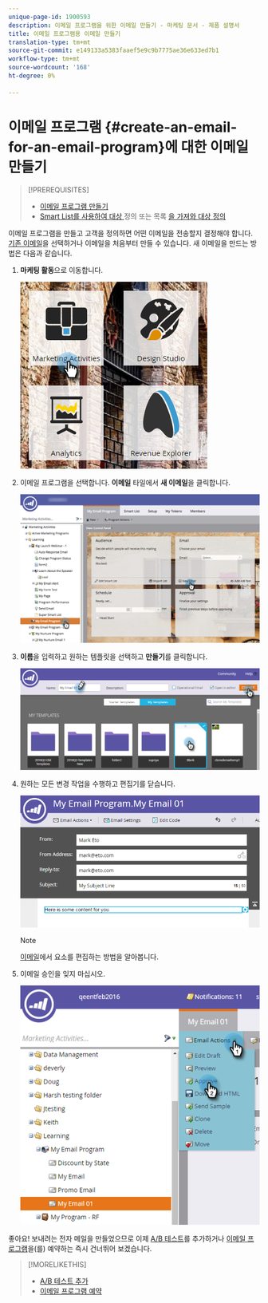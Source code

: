 ```yaml
---
unique-page-id: 1900593
description: 이메일 프로그램을 위한 이메일 만들기 - 마케팅 문서 - 제품 설명서
title: 이메일 프로그램용 이메일 만들기
translation-type: tm+mt
source-git-commit: e149133a5383faaef5e9c9b7775ae36e633ed7b1
workflow-type: tm+mt
source-wordcount: '168'
ht-degree: 0%

---
```



# 이메일 프로그램 {#create-an-email-for-an-email-program}에 대한 이메일 만들기

>[!PREREQUISITES]
>
>* [이메일 프로그램 만들기](/help/marketo/product-docs/email-marketing/email-programs/creating-an-email-program/create-an-email-program.md)
>* [Smart List를 사용하여 대상 ](/help/marketo/product-docs/email-marketing/email-programs/managing-people-in-email-programs/define-an-audience-with-a-smart-list.md) 정의 또는 목록 [을 가져와 대상 정의](/help/marketo/product-docs/email-marketing/email-programs/managing-people-in-email-programs/define-an-audience-by-importing-a-list.md)

>



이메일 프로그램을 만들고 고객을 정의하면 어떤 이메일을 전송할지 결정해야 합니다. [기존 이메일](choose-an-existing-email.md)을 선택하거나 이메일을 처음부터 만들 수 있습니다. 새 이메일을 만드는 방법은 다음과 같습니다.

1. **마케팅 활동**&#x200B;으로 이동합니다.

   ![](assets/one.png)

1. 이메일 프로그램을 선택합니다. **이메일** 타일에서 **새 이메일**&#x200B;을 클릭합니다.

   ![](assets/newemaildashboard.png)

1. **이름**&#x200B;을 입력하고 원하는 템플릿을 선택하고 **만들기**&#x200B;를 클릭합니다.

   ![](assets/three.png)

1. 원하는 모든 변경 작업을 수행하고 편집기를 닫습니다.

   ![](assets/four.png)

   >[!NOTE]
   >
   >[이메일](/help/marketo/product-docs/email-marketing/general/email-editor-2/edit-elements-in-an-email.md)에서 요소를 편집하는 방법을 알아봅니다.

1. 이메일 승인을 잊지 마십시오.

   ![](assets/five.png)

좋아요! 보내려는 전자 메일을 만들었으므로 이제 [A/B 테스트](email-test-a-b-test/add-an-a-b-test.md)를 추가하거나 [이메일 프로그램](schedule-your-email-program.md)을(를) 예약하는 즉시 건너뛰어 보겠습니다.

>[!MORELIKETHIS]
>
>* [A/B 테스트 추가](email-test-a-b-test/add-an-a-b-test.md)
>* [이메일 프로그램 예약](schedule-your-email-program.md)

